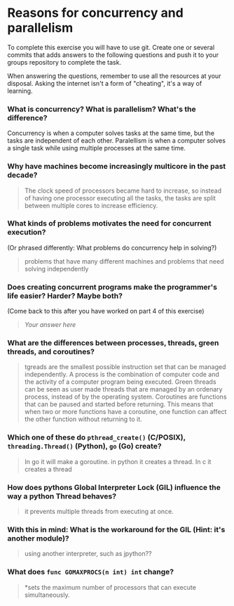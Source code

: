# Reasons for concurrency and parallelism


To complete this exercise you will have to use git. Create one or several commits that adds answers to the following questions and push it to your groups repository to complete the task.

When answering the questions, remember to use all the resources at your disposal. Asking the internet isn't a form of "cheating", it's a way of learning.

 ### What is concurrency? What is parallelism? What's the difference?
 Concurrency is when a computer solves tasks at the same time, but the tasks are independent of each other. Paralellism is when a computer solves a single task while using multiple processes at the same time.
 
 ### Why have machines become increasingly multicore in the past decade?
 >The clock speed of processors became hard to increase, so instead of having one processor executing all the tasks, the tasks are split between multiple cores to increase efficiency.
 
 ### What kinds of problems motivates the need for concurrent execution?
 (Or phrased differently: What problems do concurrency help in solving?)
 > problems that have many different machines and problems that need solving independently
 
 ### Does creating concurrent programs make the programmer's life easier? Harder? Maybe both?
 (Come back to this after you have worked on part 4 of this exercise)
 > *Your answer here*
 
 ### What are the differences between processes, threads, green threads, and coroutines?
 > tgreads are the smallest possible instruction set that can be managed independently. A process is the combination of computer code and the activity of a computer program being executed. Green threads can be seen as user made threads that are managed by an ordenary process, instead of by the operating system. Coroutines are functions that can be paused and started before returning. This means that when two or more functions have a coroutine, one function can affect the other function without returning to it.
 
 ### Which one of these do `pthread_create()` (C/POSIX), `threading.Thread()` (Python), `go` (Go) create?
 > In go it will make a goroutine. in python it creates a thread. In c it creates a thread
 
 ### How does pythons Global Interpreter Lock (GIL) influence the way a python Thread behaves?
 > it prevents multiple threads from executing at once.
 
 ### With this in mind: What is the workaround for the GIL (Hint: it's another module)?
 > using another interpreter, such as jpython??
 
 ### What does `func GOMAXPROCS(n int) int` change? 
 > *sets the maximum number of processors that can execute simultaneously. 
